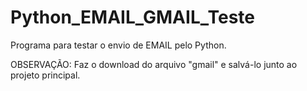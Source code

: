 # Python_EMAIL_GMAIL_Teste
Programa para testar o envio de EMAIL pelo Python.

OBSERVAÇÃO: Faz o download do arquivo "gmail" e salvá-lo junto ao projeto principal.
